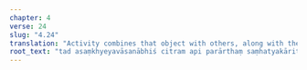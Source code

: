 ```yaml
---
chapter: 4
verse: 24
slug: "4.24"
translation: "Activity combines that object with others, along with the countless underlying tendencies."
root_text: "tad asaṃkhyeyavāsanābhiś citram api parārthaṃ saṃhatyakāritvāt"
---
```



